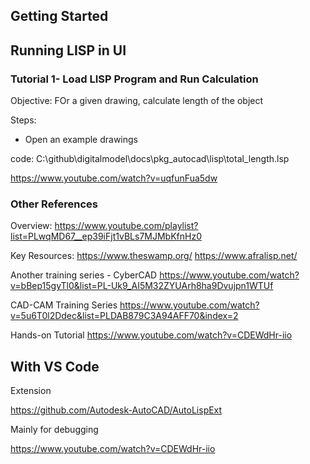 

## Getting Started


## Running LISP in UI



### Tutorial 1- Load LISP Program and Run Calculation

Objective: FOr a given drawing, calculate length of the object

Steps:
- Open an example drawings


code:
C:\github\digitalmodel\docs\pkg_autocad\lisp\total_length.lsp

https://www.youtube.com/watch?v=uqfunFua5dw



### Other References

Overview:
https://www.youtube.com/playlist?list=PLwqMD67__ep39iFjt1vBLs7MJMbKfnHz0

Key Resources:
https://www.theswamp.org/
https://www.afralisp.net/


Another training series - CyberCAD
https://www.youtube.com/watch?v=bBep15gyTl0&list=PL-Uk9_AI5M32ZYUArh8ha9Dvujpn1WTUf

CAD-CAM Training Series
https://www.youtube.com/watch?v=5u6T0l2Ddec&list=PLDAB879C3A94AFF70&index=2

Hands-on Tutorial
https://www.youtube.com/watch?v=CDEWdHr-iio


## With VS Code

Extension

https://github.com/Autodesk-AutoCAD/AutoLispExt

Mainly for debugging

https://www.youtube.com/watch?v=CDEWdHr-iio